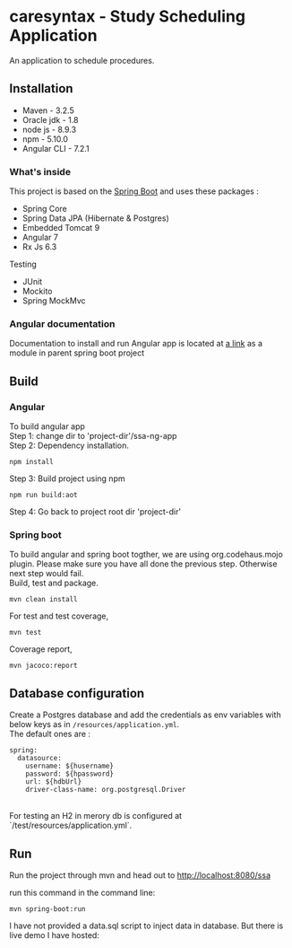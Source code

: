 # caresyntax - Study Scheduling Application

An application to schedule procedures.

## Installation

- Maven - 3.2.5
- Oracle jdk - 1.8
- node js - 8.9.3
- npm - 5.10.0
- Angular CLI - 7.2.1 

### What's inside 
This project is based on the [Spring Boot](http://projects.spring.io/spring-boot/) and uses these packages :
  - Spring Core
  - Spring Data JPA (Hibernate & Postgres)
  - Embedded Tomcat 9
  - Angular 7
  - Rx Js 6.3

Testing
  - JUnit
  - Mockito
  - Spring MockMvc

### Angular documentation
Documentation to install and run Angular app is located at [a link](https://github.com/naveentulsi/caresyntax/blob/master/ssa-ng-app/README.md)
as a module in parent spring boot project
    

## Build

### Angular 
To build angular app <br/>
Step 1: change dir to 'project-dir'/ssa-ng-app <br/>
Step 2: Dependency installation.<br/>

  ```
  npm install
  ```
Step 3: Build project using npm <br/>

  ```
  npm run build:aot
  ```
Step 4: Go back to project root dir 'project-dir' <br/>

### Spring boot
To build angular and spring boot togther, we are using org.codehaus.mojo plugin. Please make sure you have all done the previous step. Otherwise next step would fail. <br/>
Build, test and package.<br/>

  ```
  mvn clean install
  ```
For test and test coverage, <br/>

  ```
  mvn test
  ```
Coverage report,<br/>
  
  ```
  mvn jacoco:report
  ```

## Database configuration 
Create a Postgres database and add the credentials as env variables with below keys as in `/resources/application.yml`.  
The default ones are :
```
spring:
  datasource:
    username: ${husername}
    password: ${hpassword}
    url: ${hdbUrl}
    driver-class-name: org.postgresql.Driver
```
<br/>
For testing an H2 in merory db is configured at `/test/resources/application.yml`.

## Run 
Run the project through mvn and head out to [http://localhost:8080/ssa](http://localhost:8080/ssa)

run this command in the command line:
```
mvn spring-boot:run
```
I have not provided a data.sql script to inject data in database.
But there is live demo I have hosted:



